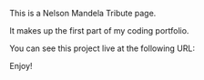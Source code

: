 This is a Nelson Mandela Tribute page.

It makes up the first part of my coding portfolio.

You can see this project live at the following URL:



Enjoy!
